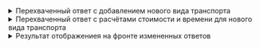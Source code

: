 <details>
<summary>Перехваченный ответ с добавлением нового вида транспорта</summary>

![imageup.ru](https://imageup.ru/img79/4582401/skrinshot-s-izmenennym-zaprosom-vidov-transporta-iz-charles.jpg)
</details>

<details>
<summary>Перехваченный ответ с расчётами стоимости и времени для нового вида транспорта</summary>

![imageup.ru](https://imageup.ru/img33/4582406/skrinshot-s-izmenennym-zaprosom-rascheta-stoimosti-i-dlitelnosti-poezdki-iz-charles.jpg)
</details>

<details>
<summary>Результат отображениея на фронте измененных ответов</summary>

![imageup.ru](https://imageup.ru/img53/4582390/break-3.jpg)
</details>

